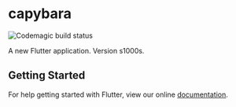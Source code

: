 # capybara

![Codemagic build status](http://localhost:5000/apps/5c5d82fd022f010075b7247a/5c5d82fd022f010075b72479/status_badge.svg)

A new Flutter application. Version s1000s.

## Getting Started

For help getting started with Flutter, view our online
[documentation](https://flutter.io/).
